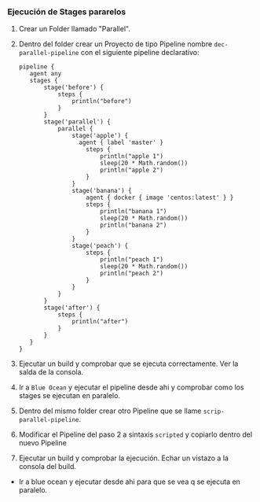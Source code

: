 ### Ejecución de Stages pararelos

1. Crear un Folder llamado "Parallel".

2. Dentro del folder crear un Proyecto de tipo Pipeline nombre `dec-parallel-pipeline` con el siguiente pipeline declarativo:

       pipeline {
          agent any
          stages {
              stage('before') {
                  steps {
                      println("before")
                  }
              }
              stage('parallel') {
                  parallel {
                      stage('apple') {
                        agent { label 'master' }
                          steps {
                              println("apple 1")
                              sleep(20 * Math.random())
                              println("apple 2")
                          }
                      }
                      stage('banana') {
                          agent { docker { image 'centos:latest' } }
                          steps {
                              println("banana 1")
                              sleep(20 * Math.random())
                              println("banana 2")
                          }
                      }
                      stage('peach') {
                          steps {
                              println("peach 1")
                              sleep(20 * Math.random())
                              println("peach 2")
                          }
                      }
                  }
              }
              stage('after') {
                  steps {
                      println("after")
                  }
              }
          }
       }

3. Ejecutar un build y comprobar que se ejecuta correctamente. Ver la salda de la consola.

4. Ir a `Blue Ocean` y ejecutar el pipeline desde ahi y comprobar como los stages se ejecutan en paralelo.

5. Dentro del mismo folder crear otro Pipeline que se llame `scrip-parallel-pipeline`.

6. Modificar el Pipeline del paso 2 a sintaxis `scripted` y copiarlo dentro del nuevo Pipeline

7. Ejecutar un build y comprobar la ejecución. Echar un vistazo a la consola del build.
- Ir a blue ocean y ejecutar desde ahi para que se vea q se ejecuta en paralelo.
